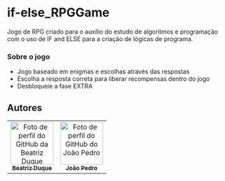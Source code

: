 # if-else_RPGGame
Jogo de RPG criado para o auxílio do estudo de algoritmos e programação com o uso de IF and ELSE para a criação de lógicas de programa.

### Sobre o jogo 
* Jogo baseado em enigmas e escolhas através das respostas
* Escolha a resposta correta para liberar recompensas dentro do jogo
* Desbloqueie a fase EXTRA 

## Autores

 <table>
    <tr>
      <td align="center">
       <a href="https://github.com/biaduque">
         <img src="https://avatars.githubusercontent.com/u/53840501?v=4" height="auto" width="100" style="corner-radius:50%" alt="Foto de perfil do GitHub da Beatriz Duque"/>          <br>
         <sub>
           <b> Beatriz Duque</b>
         </sub>
       </a>
     </td>
      <td align="center">
       <a href="https://github.com/joaobelforti">
         <img src="https://avatars.githubusercontent.com/u/70381566?v=4" height="auto" width="100" style="corner-radius:50%" alt="Foto de perfil do GitHub do João Pedro"/>          <br>
         <sub>
           <b> João Pedro </b>
         </sub>
       </a>
     </td>
  </tr>
  
  </table>
